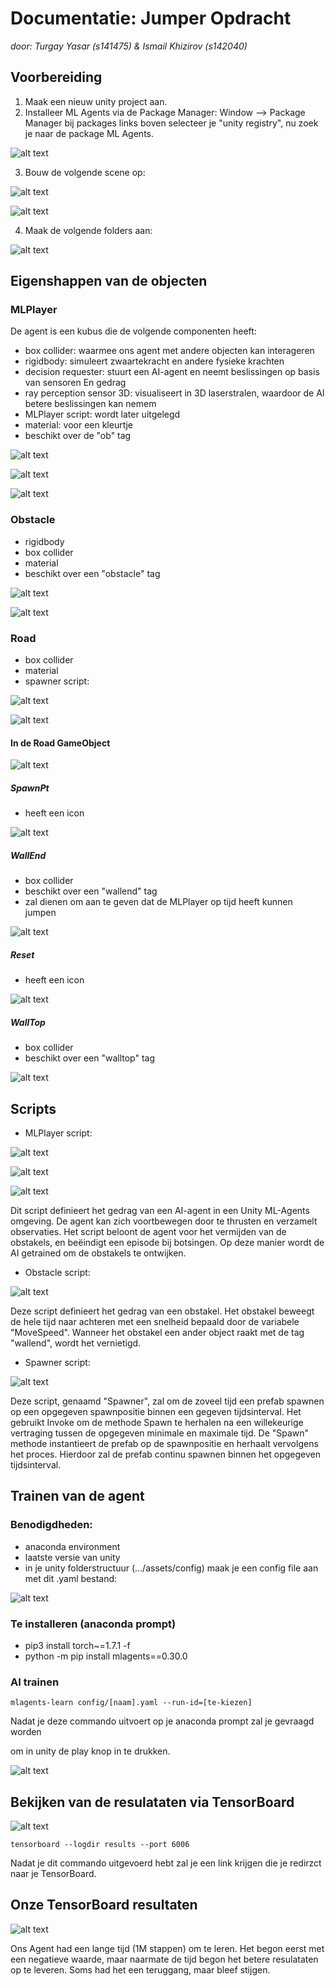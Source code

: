 # Documentatie: Jumper Opdracht

_door: Turgay Yasar (s141475) & Ismail Khizirov (s142040)_

## Voorbereiding

1. Maak een nieuw unity project aan.
2. Installeer ML Agents via de Package Manager: Window --> Package Manager
   bij packages links boven selecteer je "unity registry", nu zoek je naar de package ML Agents.

![alt text](readme/image-4.png)

3. Bouw de volgende scene op:

![alt text](readme/image-5.png)

![alt text](readme/image-6.png)

4. Maak de volgende folders aan:

![alt text](readme/image-7.png)

## Eigenshappen van de objecten

### MLPlayer

De agent is een kubus die de volgende componenten heeft:

- box collider: waarmee ons agent met andere objecten kan interageren
- rigidbody: simuleert zwaartekracht en andere fysieke krachten
- decision requester: stuurt een AI-agent en neemt beslissingen op basis van sensoren
  En gedrag
- ray perception sensor 3D: visualiseert in 3D laserstralen, waardoor de AI betere beslissingen kan nemem
- MLPlayer script: wordt later uitgelegd
- material: voor een kleurtje
- beschikt over de "ob" tag

![alt text](readme/image-8.png)

![alt text](readme/image-9.png)

![alt text](readme/image-10.png)

### Obstacle

- rigidbody
- box collider
- material
- beschikt over een "obstacle" tag

![alt text](readme/image-11.png)

![alt text](readme/image-12.png)

### Road

- box collider
- material
- spawner script:

![alt text](readme/image-13.png)

![alt text](readme/image-14.png)

#### In de Road GameObject

![alt text](readme/image-15.png)

##### SpawnPt

- heeft een icon

![alt text](readme/image-16.png)

##### WallEnd

- box collider
- beschikt over een "wallend" tag
- zal dienen om aan te geven dat de MLPlayer op tijd heeft kunnen jumpen

![alt text](readme/image-17.png)

##### Reset

- heeft een icon

![alt text](readme/image-18.png)

##### WallTop

- box collider
- beschikt over een "walltop" tag

![alt text](readme/image-19.png)

## Scripts

- MLPlayer script:

![alt text](readme/image-22.png)

![alt text](readme/image-23.png)

![alt text](readme/image-24.png)

Dit script definieert het gedrag van een AI-agent in een Unity ML-Agents omgeving. De agent kan zich voortbewegen door te thrusten en verzamelt observaties. Het script beloont de agent voor het vermijden van de obstakels, en beëindigt een episode bij botsingen. Op deze manier wordt de AI getrained om de obstakels te ontwijken.

- Obstacle script:

![alt text](readme/image-21.png)

Deze script definieert het gedrag van een obstakel. Het obstakel beweegt de hele tijd naar achteren met een snelheid bepaald door de variabele "MoveSpeed". Wanneer het obstakel een ander object raakt met de tag "wallend", wordt het vernietigd.

- Spawner script:

![alt text](readme/image-20.png)

Deze script, genaamd "Spawner", zal om de zoveel tijd een prefab spawnen op een opgegeven spawnpositie binnen een gegeven tijdsinterval. Het gebruikt Invoke om de methode Spawn te herhalen na een willekeurige vertraging tussen de opgegeven minimale en maximale tijd. De "Spawn" methode instantieert de prefab op de spawnpositie en herhaalt vervolgens het proces. Hierdoor zal de prefab continu spawnen binnen het opgegeven tijdsinterval.

## Trainen van de agent

### Benodigdheden:

- anaconda environment
- laatste versie van unity
- in je unity folderstructuur (.../assets/config) maak je een config file aan met dit .yaml bestand:

![alt text](readme/image-3.png)

### Te installeren (anaconda prompt)

- pip3 install torch~=1.7.1 -f
- python -m pip install mlagents==0.30.0

### AI trainen

```
mlagents-learn config/[naam].yaml --run-id=[te-kiezen]
```

Nadat je deze commando uitvoert op je anaconda prompt zal je gevraagd worden

om in unity de play knop in te drukken.

![alt text](readme/image-2.png)

## Bekijken van de resulataten via TensorBoard

![alt text](readme/image-1.png)

```
tensorboard --logdir results --port 6006
```

Nadat je dit commando uitgevoerd hebt zal je een link krijgen die je redirzct naar je TensorBoard.

## Onze TensorBoard resultaten

![alt text](readme/image.png)

Ons Agent had een lange tijd (1M stappen) om te leren. Het begon eerst met een negatieve waarde, maar naarmate de tijd begon het betere resulataten op te leveren. Soms had het een teruggang, maar bleef stijgen.
